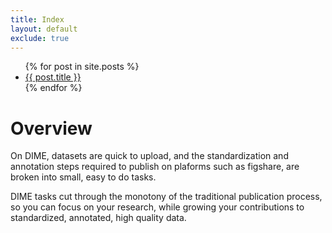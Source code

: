 ```yaml
---
title: Index
layout: default
exclude: true
---
```


<ul>
  {% for post in site.posts %}
    <li>
      <a href="{{ post.url | relative_url }}">{{ post.title }}</a>
    </li>
  {% endfor %}
</ul>

# Overview
On DIME, datasets are quick to upload, and the standardization and annotation steps required to
publish on plaforms such as figshare, are broken into small, easy to do tasks. 

DIME tasks cut through the monotony of the traditional publication process, so you can focus on your research, while 
growing your contributions to standardized, annotated, high quality data.